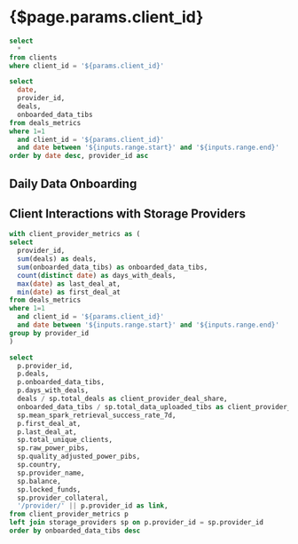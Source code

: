 # {$page.params.client_id}

<DateRange
  name=range
  start=2020-09-01
/>

```sql filtered_client
select
  *
from clients
where client_id = '${params.client_id}'
```

<Grid cols=3>

<BigValue
  data={filtered_client}
  value=client_name
  title="Name"
/>

<BigValue
  data={filtered_client}
  value=current_datacap_tibs
  title="Current Datacap"
/>

<BigValue
  data={filtered_client}
  value=total_deals
  title="Total Deals"
/>

<BigValue
  data={filtered_client}
  value=total_active_deals
  title="Total Active Deals"
/>

<BigValue
  data={filtered_client}
  value=total_data_uploaded_tibs
  title="Total Data Uploaded (TiBs)"
/>

<BigValue
  data={filtered_client}
  value=first_deal_at
  title="First Deal"
/>

<BigValue
  data={filtered_client}
  value=last_deal_at
  title="Last Deal"
/>

<BigValue
  data={filtered_client}
  value=region
  title="Region"
/>

<BigValue
  data={filtered_client}
  value=total_active_deals
  title="Total Active Deals"
/>

<BigValue
  data={filtered_client}
  value=total_unique_providers
  title="Total Unique Providers"
/>

<BigValue
  data={filtered_client}
  value=allocator_id
/>

<BigValue
  data={filtered_client}
  value=industry
  title="Industry"
/>

</Grid>

```sql filtered_client_metrics
select
  date,
  provider_id,
  deals,
  onboarded_data_tibs
from deals_metrics
where 1=1
  and client_id = '${params.client_id}'
  and date between '${inputs.range.start}' and '${inputs.range.end}'
order by date desc, provider_id asc
```

## Daily Data Onboarding

<BarChart
  data={filtered_client_metrics}
  y=onboarded_data_tibs
  series=provider_id
  title="Onboarded Data (TiBs)"
/>

## Client Interactions with Storage Providers

```sql filtered_client_providers
with client_provider_metrics as (
select
  provider_id,
  sum(deals) as deals,
  sum(onboarded_data_tibs) as onboarded_data_tibs,
  count(distinct date) as days_with_deals,
  max(date) as last_deal_at,
  min(date) as first_deal_at
from deals_metrics
where 1=1
  and client_id = '${params.client_id}'
  and date between '${inputs.range.start}' and '${inputs.range.end}'
group by provider_id
)

select
  p.provider_id,
  p.deals,
  p.onboarded_data_tibs,
  p.days_with_deals,
  deals / sp.total_deals as client_provider_deal_share,
  onboarded_data_tibs / sp.total_data_uploaded_tibs as client_provider_data_share,
  sp.mean_spark_retrieval_success_rate_7d,
  p.first_deal_at,
  p.last_deal_at,
  sp.total_unique_clients,
  sp.raw_power_pibs,
  sp.quality_adjusted_power_pibs,
  sp.country,
  sp.provider_name,
  sp.balance,
  sp.locked_funds,
  sp.provider_collateral,
  '/provider/' || p.provider_id as link,
from client_provider_metrics p
left join storage_providers sp on p.provider_id = sp.provider_id
order by onboarded_data_tibs desc
```

<DataTable
  data={filtered_client_providers}
  emptySet=pass
  emptyMessage="No Providers"
  link=link
  rowShading=true
  rowLines=false
  downloadable=true
/>

